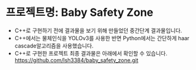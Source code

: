 # 프로젝트명: Baby Safety Zone

- C++로 구현하기 전에 결과물을 보기 위해 만들었던 중간단계 결과물입니다.
- C++에서는 물체인식을 YOLOv3를 사용한 반면 Python에서는 간단하게 haar cascade알고리즘을 사용했습니다. 
- C++로 구현한 프로젝트 최종 결과물은 아래에서 확인할 수 있습니다. 
https://github.com/lsh3384/baby_safety_zone.git